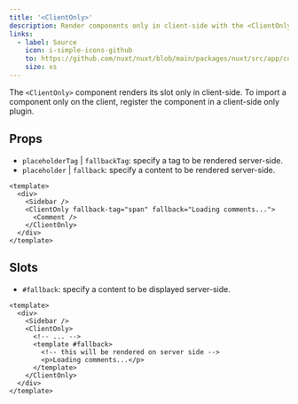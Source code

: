```yaml
---
title: '<ClientOnly>'
description: Render components only in client-side with the <ClientOnly> component.
links:
  - label: Source
    icon: i-simple-icons-github
    to: https://github.com/nuxt/nuxt/blob/main/packages/nuxt/src/app/components/client-only.ts
    size: xs
---
```


The `<ClientOnly>` component renders its slot only in client-side. To import a component only on the client, register the component in a client-side only plugin.

## Props

- `placeholderTag` | `fallbackTag`: specify a tag to be rendered server-side.
- `placeholder` | `fallback`: specify a content to be rendered server-side.

```vue
<template>
  <div>
    <Sidebar />
    <ClientOnly fallback-tag="span" fallback="Loading comments...">
      <Comment />
    </ClientOnly>
  </div>
</template>
```

## Slots

- `#fallback`: specify a content to be displayed server-side.

```vue
<template>
  <div>
    <Sidebar />
    <ClientOnly>
      <!-- ... -->
      <template #fallback>
        <!-- this will be rendered on server side -->
        <p>Loading comments...</p>
      </template>
    </ClientOnly>
  </div>
</template>
```
